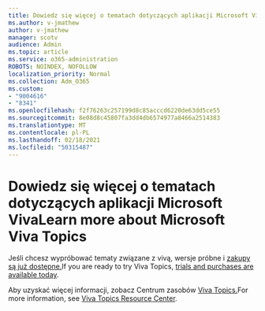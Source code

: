 ```yaml
---
title: Dowiedz się więcej o tematach dotyczących aplikacji Microsoft Viva
ms.author: v-jmathew
author: v-jmathew
manager: scotv
audience: Admin
ms.topic: article
ms.service: o365-administration
ROBOTS: NOINDEX, NOFOLLOW
localization_priority: Normal
ms.collection: Adm_O365
ms.custom:
- "9004616"
- "8341"
ms.openlocfilehash: f2f76263c257199d8c85acccd6220de63dd5ce55
ms.sourcegitcommit: 8e08d8c45807fa3dd4db6574977a8466a2514383
ms.translationtype: MT
ms.contentlocale: pl-PL
ms.lasthandoff: 02/18/2021
ms.locfileid: "50315487"
---
```

# <a name="learn-more-about-microsoft-viva-topics"></a><span data-ttu-id="e2cb1-102">Dowiedz się więcej o tematach dotyczących aplikacji Microsoft Viva</span><span class="sxs-lookup"><span data-stu-id="e2cb1-102">Learn more about Microsoft Viva Topics</span></span>

<span data-ttu-id="e2cb1-103">Jeśli chcesz wypróbować tematy związane z vivą, wersje próbne i [zakupy są już dostępne.](https://aka.ms/BuyVivaTopics)</span><span class="sxs-lookup"><span data-stu-id="e2cb1-103">If you are ready to try Viva Topics, [trials and purchases are available today](https://aka.ms/BuyVivaTopics).</span></span>

<span data-ttu-id="e2cb1-104">Aby uzyskać więcej informacji, zobacz Centrum zasobów [Viva Topics.](https://aka.ms/viva/topics/resources)</span><span class="sxs-lookup"><span data-stu-id="e2cb1-104">For more information, see [Viva Topics Resource Center](https://aka.ms/viva/topics/resources).</span></span>
